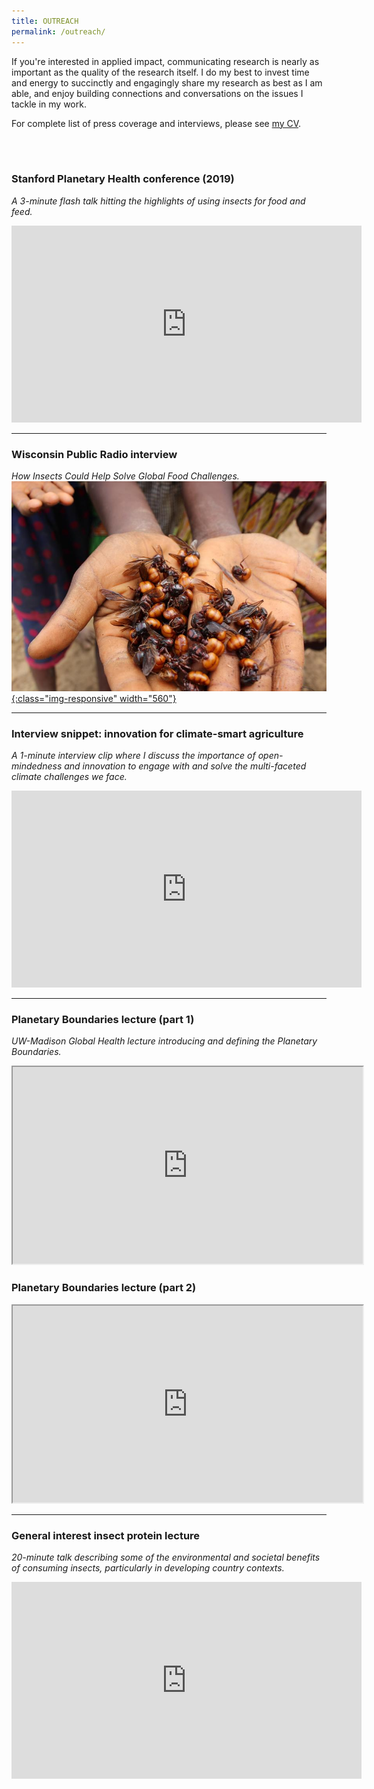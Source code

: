 ```yaml
---
title: OUTREACH
permalink: /outreach/
---
```



If you're interested in applied impact, communicating research is
nearly as important as the quality of the research itself. I do my
best to invest time and energy to succinctly and engagingly share my
research as best as I am able, and enjoy building connections and
conversations on the issues I tackle in my work.

For complete list of press coverage and interviews, please see [my
CV](/assets/cv.pdf).

<br>
<br>

### Stanford Planetary Health conference (2019)
<i>A 3-minute flash talk hitting the highlights of using insects for
food and feed.</i>
<iframe width="560" height="315" src="https://www.youtube.com/embed/Vy2ZbuElGPA?start=19958" frameborder="0" allow="accelerometer; autoplay; clipboard-write; encrypted-media; gyroscope; picture-in-picture" allowfullscreen></iframe>
<br>
<hr>

### Wisconsin Public Radio interview
<i>How Insects Could Help Solve Global Food Challenges.</i>
[![wpr](/assets/img/flying-ants.jpg){:class="img-responsive" width="560"}](https://www.wuwm.com/post/how-insects-could-help-solve-global-food-challenges)
<br>
<hr>


### Interview snippet: innovation for climate-smart agriculture
<i>A 1-minute interview clip where I discuss the importance of
open-mindedness and innovation to engage with and solve the multi-faceted
climate challenges we face.</i>
<iframe width="560" height="315"
src="https://www.youtube.com/embed/onZqXt0qzr8" frameborder="0"
allow="accelerometer; autoplay; clipboard-write; encrypted-media;
gyroscope; picture-in-picture" allowfullscreen></iframe>
<br>
<hr>


### Planetary Boundaries lecture (part 1)
<i>UW-Madison Global Health lecture introducing and defining the
Planetary Boundaries.</i>
<iframe id="kaltura_player" src="https://cdnapisec.kaltura.com/p/1660902/sp/166090200/embedIframeJs/uiconf_id/25717641/partner_id/1660902?iframeembed=true&playerId=kaltura_player&entry_id=1_cv1mj58t&flashvars[streamerType]=auto&amp;flashvars[localizationCode]=en_US&amp;flashvars[leadWithHTML5]=true&amp;flashvars[sideBarContainer.plugin]=true&amp;flashvars[sideBarContainer.position]=left&amp;flashvars[sideBarContainer.clickToClose]=true&amp;flashvars[chapters.plugin]=true&amp;flashvars[chapters.layout]=vertical&amp;flashvars[chapters.thumbnailRotator]=false&amp;flashvars[streamSelector.plugin]=true&amp;flashvars[EmbedPlayer.SpinnerTarget]=videoHolder&amp;flashvars[dualScreen.plugin]=true&amp;flashvars[Kaltura.addCrossoriginToIframe]=true&amp;&wid=1_l256uiq6" width="560" height="315"></iframe>
<br>

### Planetary Boundaries lecture (part 2)
<iframe id="kaltura_player" src="https://cdnapisec.kaltura.com/p/1660902/sp/166090200/embedIframeJs/uiconf_id/25717641/partner_id/1660902?iframeembed=true&playerId=kaltura_player&entry_id=1_73oadgan&flashvars[streamerType]=auto&amp;flashvars[localizationCode]=en_US&amp;flashvars[leadWithHTML5]=true&amp;flashvars[sideBarContainer.plugin]=true&amp;flashvars[sideBarContainer.position]=left&amp;flashvars[sideBarContainer.clickToClose]=true&amp;flashvars[chapters.plugin]=true&amp;flashvars[chapters.layout]=vertical&amp;flashvars[chapters.thumbnailRotator]=false&amp;flashvars[streamSelector.plugin]=true&amp;flashvars[EmbedPlayer.SpinnerTarget]=videoHolder&amp;flashvars[dualScreen.plugin]=true&amp;flashvars[Kaltura.addCrossoriginToIframe]=true&amp;&wid=1_wrupc13k" width="560" height="315"></iframe>
<br>
<hr>

### General interest insect protein lecture
<i>20-minute talk describing some of the environmental and
societal benefits of consuming insects, particularly in developing
country contexts.</i>
<iframe width="560" height="315" src="https://www.youtube.com/embed/icVet6WJIWY" frameborder="0" allow="accelerometer; autoplay; clipboard-write; encrypted-media; gyroscope; picture-in-picture" allowfullscreen></iframe>



